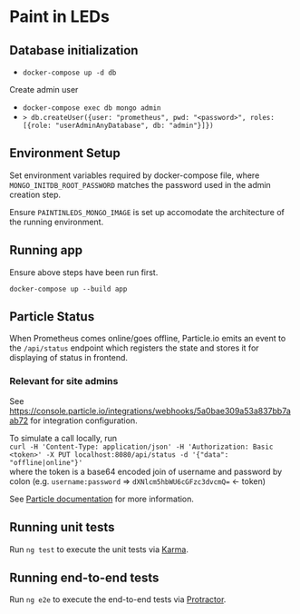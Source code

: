 # Paint in LEDs

## Database initialization

- `docker-compose up -d db`

Create admin user
- `docker-compose exec db mongo admin`
- `> db.createUser({user: "prometheus", pwd: "<password>", roles: [{role: "userAdminAnyDatabase", db: "admin"}]})`

## Environment Setup

Set environment variables required by docker-compose file, where `MONGO_INITDB_ROOT_PASSWORD` matches the password used in the admin creation step.

Ensure `PAINTINLEDS_MONGO_IMAGE` is set up accomodate the architecture of the running environment.

## Running app

Ensure above steps have been run first.

`docker-compose up --build app`

## Particle Status

When Prometheus comes online/goes offline, Particle.io emits an event to the `/api/status` endpoint which registers the state and stores it for displaying of status in frontend.

### Relevant for site admins

See https://console.particle.io/integrations/webhooks/5a0bae309a53a837bb7aab72 for integration configuration.

To simulate a call locally, run\
`curl -H 'Content-Type: application/json' -H 'Authorization: Basic <token>' -X PUT localhost:8080/api/status -d '{"data": "offline|online"}'`\
where the token is a base64 encoded join of username and password by colon (e.g. `username:password` => `dXNlcm5hbWU6cGFzc3dvcmQ=` <- token)


See [Particle documentation](https://docs.particle.io/reference/device-cloud/api/#special-events) for more information.

## Running unit tests

Run `ng test` to execute the unit tests via [Karma](https://karma-runner.github.io).

## Running end-to-end tests

Run `ng e2e` to execute the end-to-end tests via [Protractor](http://www.protractortest.org/).
